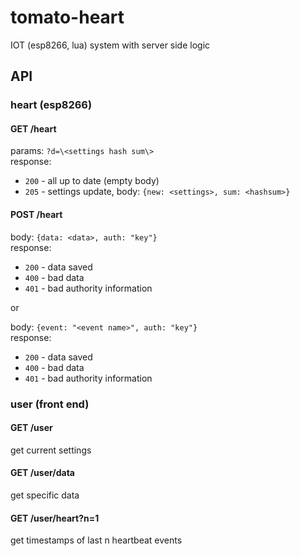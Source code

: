# tomato-heart
IOT (esp8266, lua) system with server side logic

## API
### heart (esp8266)
#### GET /heart
params: `?d=\<settings hash sum\>`<br>
response:
+ `200` - all up to date (empty body)
+ `205` - settings update, body: `{new: <settings>, sum: <hashsum>}`

#### POST /heart
body: `{data: <data>, auth: "key"}`<br>
response:
+ `200` - data saved
+ `400` - bad data
+ `401` - bad authority information

or

body: `{event: "<event name>", auth: "key"}`<br>
response:
+ `200` - data saved
+ `400` - bad data
+ `401` - bad authority information

### user (front end)
#### GET /user
get current settings
#### GET /user/data
get specific data
#### GET /user/heart?n=1
get timestamps of last n heartbeat events
